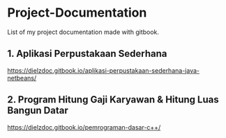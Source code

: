 # Project-Documentation
List of my project documentation made with gitbook.
<br>
## 1. Aplikasi Perpustakaan Sederhana
https://dielzdoc.gitbook.io/aplikasi-perpustakaan-sederhana-java-netbeans/
<br>

## 2. Program Hitung Gaji Karyawan & Hitung Luas Bangun Datar
https://dielzdoc.gitbook.io/pemrograman-dasar-c++/
